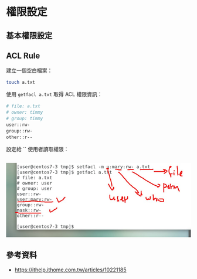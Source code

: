 # 權限設定

## 基本權限設定

## ACL Rule

建立一個空白檔案：

```bash
touch a.txt
```

使用 `getfacl a.txt` 取得 ACL 權限資訊：

```bash
# file: a.txt
# owner: timmy
# group: timmy
user::rw-
group::rw-
other::r--
```

設定給 `` 使用者讀取權限：

```bash
```

![](assets/20230523-094248.png)



## 參考資料

- https://ithelp.ithome.com.tw/articles/10221185